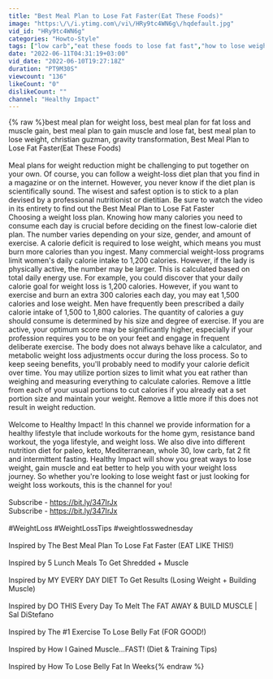 ```yaml
---
title: "Best Meal Plan to Lose Fat Faster(Eat These Foods)"
image: "https:\/\/i.ytimg.com\/vi\/HRy9tc4WN6g\/hqdefault.jpg"
vid_id: "HRy9tc4WN6g"
categories: "Howto-Style"
tags: ["low carb","eat these foods to lose fat fast","how to lose weight"]
date: "2022-06-11T04:31:19+03:00"
vid_date: "2022-06-10T19:27:18Z"
duration: "PT9M30S"
viewcount: "136"
likeCount: "0"
dislikeCount: ""
channel: "Healthy Impact"
---
```

{% raw %}best meal plan for weight loss, best meal plan for fat loss and muscle gain, best meal plan to gain muscle and lose fat, best meal plan to lose weight, christian guzman, gravity transformation, Best Meal Plan to Lose Fat Faster(Eat These Foods)<br /><br />Meal plans for weight reduction might be challenging to put together on your own. Of course, you can follow a weight-loss diet plan that you find in a magazine or on the internet. However, you never know if the diet plan is scientifically sound. The wisest and safest option is to stick to a plan devised by a professional nutritionist or dietitian. Be sure to watch the video in its entirety to find out the Best Meal Plan to Lose Fat Faster<br />Choosing a weight loss plan. Knowing how many calories you need to consume each day is crucial before deciding on the finest low-calorie diet plan. The number varies depending on your size, gender, and amount of exercise. A calorie deficit is required to lose weight, which means you must burn more calories than you ingest. Many commercial weight-loss programs limit women's daily calorie intake to 1,200 calories. However, if the lady is physically active, the number may be larger. This is calculated based on total daily energy use. For example, you could discover that your daily calorie goal for weight loss is 1,200 calories. However, if you want to exercise and burn an extra 300 calories each day, you may eat 1,500 calories and lose weight. Men have frequently been prescribed a daily calorie intake of 1,500 to 1,800 calories. The quantity of calories a guy should consume is determined by his size and degree of exercise. If you are active, your optimum score may be significantly higher, especially if your profession requires you to be on your feet and engage in frequent deliberate exercise. The body does not always behave like a calculator, and metabolic weight loss adjustments occur during the loss process. So to keep seeing benefits, you'll probably need to modify your calorie deficit over time. You may utilize portion sizes to limit what you eat rather than weighing and measuring everything to calculate calories. Remove a little from each of your usual portions to cut calories if you already eat a set portion size and maintain your weight. Remove a little more if this does not result in weight reduction.<br /><br />Welcome to Healthy Impact! In this channel we provide information for a healthy lifestyle that include workouts for the home gym, resistance band workout, the yoga lifestyle, and weight loss. We also dive into different nutrition diet for paleo, keto, Mediterranean, whole 30, low carb, fat 2 fit and intermittent fasting. Healthy Impact will show you great ways to lose weight, gain muscle and eat better to help you with your weight loss journey. So whether you're looking to lose weight fast or just looking for weight loss workouts, this is the channel for you!<br /><br />Subscribe - <a rel="nofollow" target="blank" href="https://bit.ly/347IrJx">https://bit.ly/347IrJx</a><br />Subscribe - <a rel="nofollow" target="blank" href="https://bit.ly/347IrJx">https://bit.ly/347IrJx</a><br /><br />#WeightLoss #WeightLossTips #weightlosswednesday <br /><br />Inspired by The Best Meal Plan To Lose Fat Faster (EAT LIKE THIS!)<br /><br />Inspired by 5 Lunch Meals To Get Shredded + Muscle<br /><br />Inspired by MY EVERY DAY DIET To Get Results (Losing Weight + Building Muscle)<br /><br />Inspired by DO THIS Every Day To Melt The FAT AWAY &amp; BUILD MUSCLE | Sal DiStefano<br /><br />Inspired by The #1 Exercise To Lose Belly Fat (FOR GOOD!)<br /><br />Inspired by How I Gained Muscle…FAST! (Diet &amp; Training Tips)<br /><br />Inspired by How To Lose Belly Fat In Weeks{% endraw %}
